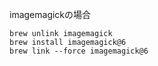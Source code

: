 imagemagickの場合

```
brew unlink imagemagick
brew install imagemagick@6
brew link --force imagemagick@6
```
